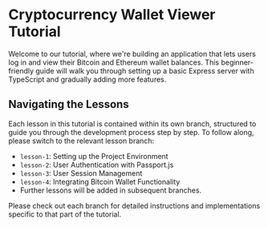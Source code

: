 # Cryptocurrency Wallet Viewer Tutorial

Welcome to our tutorial, where we're building an application that lets users log in and view their Bitcoin and Ethereum wallet balances. This beginner-friendly guide will walk you through setting up a basic Express server with TypeScript and gradually adding more features.

## Navigating the Lessons

Each lesson in this tutorial is contained within its own branch, structured to guide you through the development process step by step. To follow along, please switch to the relevant lesson branch:

- `lesson-1`: Setting up the Project Environment
- `lesson-2`: User Authentication with Passport.js
- `lesson-3`: User Session Management
- `lesson-4`: Integrating Bitcoin Wallet Functionality
- Further lessons will be added in subsequent branches.

Please check out each branch for detailed instructions and implementations specific to that part of the tutorial.
